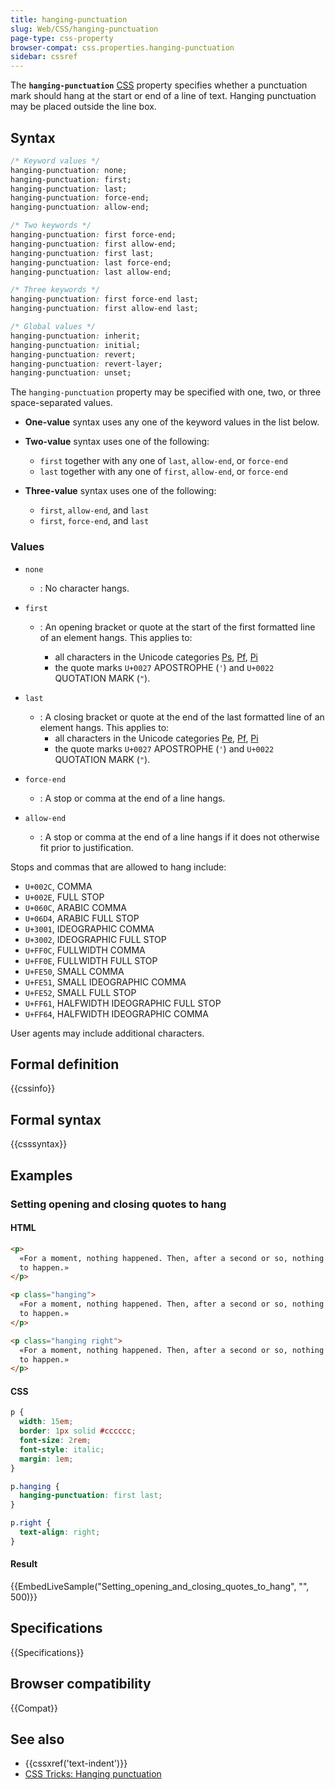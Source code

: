 ```yaml
---
title: hanging-punctuation
slug: Web/CSS/hanging-punctuation
page-type: css-property
browser-compat: css.properties.hanging-punctuation
sidebar: cssref
---
```



The **`hanging-punctuation`** [CSS](/en-US/docs/Web/CSS) property specifies whether a punctuation mark should hang at the start or end of a line of text. Hanging punctuation may be placed outside the line box.

## Syntax

```css
/* Keyword values */
hanging-punctuation: none;
hanging-punctuation: first;
hanging-punctuation: last;
hanging-punctuation: force-end;
hanging-punctuation: allow-end;

/* Two keywords */
hanging-punctuation: first force-end;
hanging-punctuation: first allow-end;
hanging-punctuation: first last;
hanging-punctuation: last force-end;
hanging-punctuation: last allow-end;

/* Three keywords */
hanging-punctuation: first force-end last;
hanging-punctuation: first allow-end last;

/* Global values */
hanging-punctuation: inherit;
hanging-punctuation: initial;
hanging-punctuation: revert;
hanging-punctuation: revert-layer;
hanging-punctuation: unset;
```

The `hanging-punctuation` property may be specified with one, two, or three space-separated values.

- **One-value** syntax uses any one of the keyword values in the list below.
- **Two-value** syntax uses one of the following:

  - `first` together with any one of `last`, `allow-end`, or `force-end`
  - `last` together with any one of `first`, `allow-end`, or `force-end`

- **Three-value** syntax uses one of the following:

  - `first`, `allow-end`, and `last`
  - `first`, `force-end`, and `last`

### Values

- `none`
  - : No character hangs.
- `first`

  - : An opening bracket or quote at the start of the first formatted line of an element hangs. This applies to:

    - all characters in the Unicode categories [Ps](https://unicodeplus.com/category/Ps), [Pf](https://unicodeplus.com/category/Pf), [Pi](https://unicodeplus.com/category/Pi)
    - the quote marks `U+0027` APOSTROPHE (`'`) and `U+0022` QUOTATION MARK (`"`).

- `last`
  - : A closing bracket or quote at the end of the last formatted line of an element hangs. This applies to:
    - all characters in the Unicode categories [Pe](https://unicodeplus.com/category/Pe), [Pf](https://unicodeplus.com/category/Pf), [Pi](https://unicodeplus.com/category/Pi)
    - the quote marks `U+0027` APOSTROPHE (`'`) and `U+0022` QUOTATION MARK (`"`).
- `force-end`
  - : A stop or comma at the end of a line hangs.
- `allow-end`
  - : A stop or comma at the end of a line hangs if it does not otherwise fit prior to justification.

Stops and commas that are allowed to hang include:

- `U+002C`, COMMA
- `U+002E`, FULL STOP
- `U+060C`, ARABIC COMMA
- `U+06D4`, ARABIC FULL STOP
- `U+3001`, IDEOGRAPHIC COMMA
- `U+3002`, IDEOGRAPHIC FULL STOP
- `U+FF0C`, FULLWIDTH COMMA
- `U+FF0E`, FULLWIDTH FULL STOP
- `U+FE50`, SMALL COMMA
- `U+FE51`, SMALL IDEOGRAPHIC COMMA
- `U+FE52`, SMALL FULL STOP
- `U+FF61`, HALFWIDTH IDEOGRAPHIC FULL STOP
- `U+FF64`, HALFWIDTH IDEOGRAPHIC COMMA

User agents may include additional characters.

## Formal definition

{{cssinfo}}

## Formal syntax

{{csssyntax}}

## Examples

### Setting opening and closing quotes to hang

#### HTML

```html
<p>
  «For a moment, nothing happened. Then, after a second or so, nothing continued
  to happen.»
</p>

<p class="hanging">
  «For a moment, nothing happened. Then, after a second or so, nothing continued
  to happen.»
</p>

<p class="hanging right">
  «For a moment, nothing happened. Then, after a second or so, nothing continued
  to happen.»
</p>
```

#### CSS

```css
p {
  width: 15em;
  border: 1px solid #cccccc;
  font-size: 2rem;
  font-style: italic;
  margin: 1em;
}

p.hanging {
  hanging-punctuation: first last;
}

p.right {
  text-align: right;
}
```

#### Result

{{EmbedLiveSample("Setting_opening_and_closing_quotes_to_hang", "", 500)}}

## Specifications

{{Specifications}}

## Browser compatibility

{{Compat}}

## See also

- {{cssxref('text-indent')}}
- [CSS Tricks: Hanging punctuation](https://css-tricks.com/almanac/properties/h/hanging-punctuation/)
